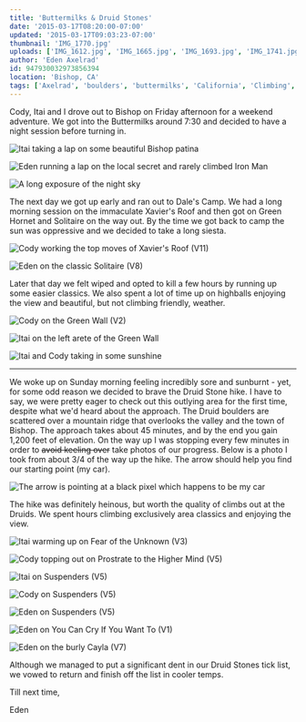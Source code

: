 ```yaml
---
title: 'Buttermilks & Druid Stones'
date: '2015-03-17T08:20:00-07:00'
updated: '2015-03-17T09:03:23-07:00'
thumbnail: 'IMG_1770.jpg'
uploads: ['IMG_1612.jpg', 'IMG_1665.jpg', 'IMG_1693.jpg', 'IMG_1741.jpg', 'IMG_1770.jpg', 'IMG_1785.jpg', 'IMG_1795.jpg', 'IMG_1811.jpg', 'arrow.JPG', 'IMG_1825.jpg', 'Edited1212.tif', 'IMG_5659a.JPG', 'IMG_5660a.JPG', 'IMG_1839.jpg', 'IMG_1862.jpg', 'IMG_1915.jpg']
author: 'Eden Axelrad'
id: 947930032973856394
location: 'Bishop, CA'
tags: ['Axelrad', 'boulders', 'buttermilks', 'California', 'Climbing', 'Druid Stones', 'Eden', 'Five Ten', 'granite', 'green wall', 'Itai', 'Photo', 'Picture', 'solitaire', "xavier's roof"]
---
```


Cody, Itai and I drove out to Bishop on Friday afternoon for a weekend adventure. We got into the Buttermilks around 7:30 and decided to have a night session before turning in.

![Itai taking a lap on some beautiful Bishop patina](uploads/IMG_1612.jpg)

![Eden running a lap on the local secret and rarely climbed Iron Man](uploads/IMG_1665.jpg)

![A long exposure of the night sky](uploads/IMG_1693.jpg)

The next day we got up early and ran out to Dale's Camp. We had a long morning session on the immaculate Xavier's Roof and then got on Green Hornet and Solitaire on the way out. By the time we got back to camp the sun was oppressive and we decided to take a long siesta.

![Cody working the top moves of Xavier's Roof (V11)](uploads/IMG_1741.jpg)

![Eden on the classic Solitaire (V8)](uploads/IMG_1770.jpg)

Later that day we felt wiped and opted to kill a few hours by running up some easier classics. We also spent a lot of time up on highballs enjoying the view and beautiful, but not climbing friendly, weather.

![Cody on the Green Wall (V2)](uploads/IMG_1785.jpg)

![Itai on the left arete of the Green Wall](uploads/IMG_1795.jpg)

![Itai and Cody taking in some sunshine](uploads/IMG_1811.jpg)

---

We woke up on Sunday morning feeling incredibly sore and sunburnt - yet, for some odd reason we decided to brave the Druid Stone hike. I have to say, we were pretty eager to check out this outlying area for the first time, despite what we'd heard about the approach. The Druid boulders are scattered over a mountain ridge that overlooks the valley and the town of Bishop. The approach takes about 45 minutes, and by the end you gain 1,200 feet of elevation. On the way up I was stopping every few minutes in order to ~~avoid keeling over~~ take photos of our progress. Below is a photo I took from about 3/4 of the way up the hike. The arrow should help you find our starting point (my car).

![The arrow is pointing at a black pixel which happens to be my car](uploads/arrow.JPG)

The hike was definitely heinous, but worth the quality of climbs out at the Druids. We spent hours climbing exclusively area classics and enjoying the view.

![Itai warming up on Fear of the Unknown (V3)](uploads/IMG_1825.jpg)

![Cody topping out on Prostrate to the Higher Mind (V5)](uploads/Edited1212.tif)

![Itai on Suspenders (V5)](uploads/IMG_5659a.JPG)

![Cody on Suspenders (V5)](uploads/IMG_5660a.JPG)

![Eden on Suspenders (V5)](uploads/IMG_1839.jpg)

![Eden on You Can Cry If You Want To (V1)](uploads/IMG_1862.jpg)

![Eden on the burly Cayla (V7)](uploads/IMG_1915.jpg)

Although we managed to put a significant dent in our Druid Stones tick list, we vowed to return and finish off the list in cooler temps.

Till next time,

Eden
